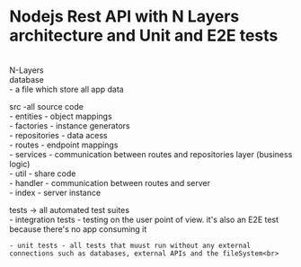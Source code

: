 # Nodejs Rest API with N Layers architecture and Unit and E2E tests
<br>
N-Layers
<br>
database<br>
    - a file which store all app data<br>

src -all source code<br>
    - entities - object mappings<br>
    - factories - instance generators<br>
    - repositories - data acess<br>
    - routes - endpoint mappings<br>
    - services - communication between routes and repositories layer (business logic)<br>
    - util - share code<br>
    - handler - communication between routes and server<br>
    - index - server instance<br>
    
tests -> all automated test suites<br>
    - integration tests - testing on the user point of view. it's also an E2E test because there's no app consuming it<br>

    - unit tests - all tests that muust run without any external connections such as databases, external APIs and the fileSystem<br>


